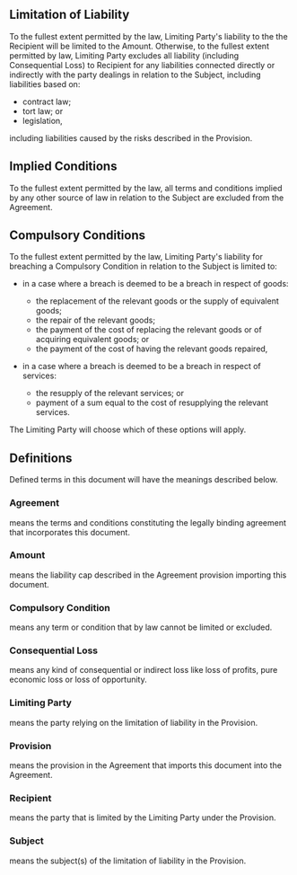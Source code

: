 ## Limitation of Liability

To the fullest extent permitted by the law, Limiting Party's liability to the the Recipient will be limited to the Amount.  Otherwise, to the fullest extent permitted by law, Limiting Party excludes all liability (including Consequential Loss) to Recipient for any liabilities connected directly or indirectly with the party dealings in relation to the Subject, including liabilities based on:

- contract law;
- tort law; or
- legislation,

including liabilities caused by the risks described in the Provision.

## Implied Conditions

To the fullest extent permitted by the law, all terms and conditions implied by any other source of law in relation to the Subject are excluded from the Agreement.

## Compulsory Conditions

To the fullest extent permitted by the law, Limiting Party's liability for breaching a Compulsory Condition in relation to the Subject is limited to:

- in a case where a breach is deemed to be a breach in respect of goods:
	+ the replacement of the relevant goods or the supply of equivalent goods;
	+ the repair of the relevant goods;
	+ the payment of the cost of replacing the relevant goods or of acquiring equivalent goods; or
	+ the payment of the cost of having the relevant goods repaired,

- in a case where a breach is deemed to be a breach in respect of services:
	+ the resupply of the relevant services; or
	+ payment of a sum equal to the cost of resupplying the relevant services.

The Limiting Party will choose which of these options will apply.

## Definitions

Defined terms in this document will have the meanings described below.

### Agreement
means the terms and conditions constituting the legally binding agreement that incorporates this document.

### Amount
means the liability cap described in the Agreement provision importing this document.

### Compulsory Condition
means any term or condition that by law cannot be limited or excluded.

### Consequential Loss
means any kind of consequential or indirect loss like loss of profits, pure economic loss or loss of opportunity.

### Limiting Party
means the party relying on the limitation of liability in the Provision.

### Provision
means the provision in the Agreement that imports this document into the Agreement.

### Recipient
means the party that is limited by the Limiting Party under the Provision.

### Subject
means the subject(s) of the limitation of liability in the Provision.
